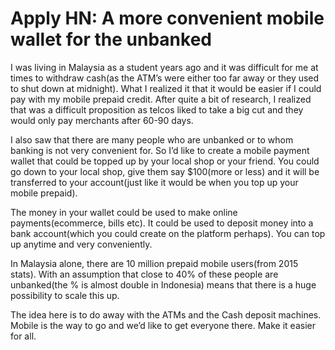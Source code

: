 # Apply HN: A more convenient mobile wallet for the unbanked

I was living in Malaysia as a student years ago and it was difficult for me at times to withdraw cash(as the ATM’s were either too far away or they used to shut down at midnight). What I realized it that it would be easier if I could pay with my mobile prepaid credit. After quite a bit of research, I realized that was a difficult proposition as telcos liked to take a big cut and they would only pay merchants after 60-90 days.<p>I also saw that there are many people who are unbanked or to whom banking is not very convenient for. So I’d like to create a mobile payment wallet that could be topped up by your local shop or your friend. You could go down to your local shop, give them say $100(more or less) and it will be transferred to your account(just like it would be when you top up your mobile prepaid).<p>The money in your wallet could be used to make online payments(ecommerce, bills etc). It could be used to deposit money into a bank account(which you could create on the platform perhaps). You can top up anytime and very conveniently.<p>In Malaysia alone, there are 10 million prepaid mobile users(from 2015 stats). With an assumption that close to 40% of these people are unbanked(the % is almost double in Indonesia) means that there is a huge possibility to scale this up.<p>The idea here is to do away with the ATMs and the Cash deposit machines. Mobile is the way to go and we’d like to get everyone there. Make it easier for all.
